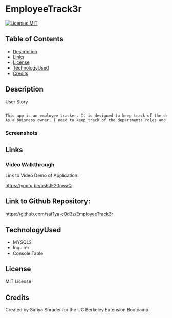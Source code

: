 # EmployeeTrack3r

  [![License: MIT](https://img.shields.io/badge/License-MIT-yellow.svg)](https://opensource.org/license/mit-0/)

  ## Table of Contents
  * [Description](#Description)
  * [Links](#Links)
  * [License](#License)
  * [TechnologyUsed](#Technologyused)
  * [Credits](#Credits)

  ## Description
  User Story

```md

This app is an employee tracker. It is designed to keep track of the departments roles and names of employees. 
As a buisness owner, I need to keep track of the departments roles and names of my employees. I want to have a organized buisness and this app will make it easier for planning and managing the departments and roles of employees I employ.

```


### Screenshots


## Links

### Video Walkthrough

Link to Video Demo of Application:

https://youtu.be/os6JE20nwaQ
 

## Link to Github Repository:

https://github.com/saf1ya-c0d3z/EmployeeTrack3r

  ## TechnologyUsed
  * MYSQL2
  * Inquirer
  * Console.Table
  
  ## License
  MIT License

  ## Credits
  Created by Safiya Shrader for the UC Berkeley Extension Bootcamp.
